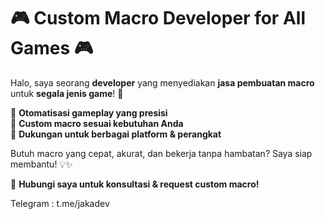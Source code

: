 # 🎮 Custom Macro Developer for All Games 🎮  

Halo, saya seorang **developer** yang menyediakan **jasa pembuatan macro** untuk **segala jenis game**! 🚀  

🔹 **Otomatisasi gameplay yang presisi**  
🔹 **Custom macro sesuai kebutuhan Anda**  
🔹 **Dukungan untuk berbagai platform & perangkat**  

Butuh macro yang cepat, akurat, dan bekerja tanpa hambatan? Saya siap membantu! 💡✨  

📩 **Hubungi saya untuk konsultasi & request custom macro!**

Telegram : t.me/jakadev
